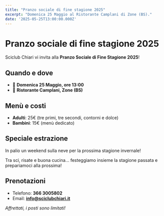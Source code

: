 ```yaml
---
title: "Pranzo sociale di fine stagione 2025"
excerpt: "Domenica 25 Maggio al Ristorante Camplani di Zone (BS)."
date: '2025-05-25T13:00:00.000Z'
---
```


# Pranzo sociale di fine stagione 2025

Sciclub Chiari vi invita alla **Pranzo Sociale di Fine Stagione 2025**!

## Quando e dove
- 📆 **Domenica 25 Maggio, ore 13:00**
- 📍 **Ristorante Camplani, Zone (BS)**

## Menù e costi
- **Adulti**: 25€ (tre primi, tre secondi, contorni e dolce)
- **Bambini**: 15€ (menù dedicato)

## Speciale estrazione
In palio un weekend sulla neve per la prossima stagione invernale!

Tra sci, risate e buona cucina... festeggiamo insieme la stagione passata e prepariamoci alla prossima!

## Prenotazioni
- Telefono: **366 3005802**
- Email: **info@sciclubchiari.it**

*Affrettati, i posti sono limitati!*
